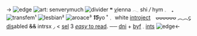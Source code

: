 -> ![edge](https://cdn.discordapp.com/attachments/1064597015503315054/1108079448395350026/Untitled2220_20230516181154.png)
![art: senverymuch](https://media.discordapp.net/attachments/1041941203425427549/1147329771722784848/Untitled1785_20230901203841.png)
![divider](https://media.discordapp.net/attachments/1041941203425427549/1147589375987818646/Untitled1786_20230901203750.PNG)
❝ [*v*](https://pronouns.cc/boom)ienna 𓂃 shi */* hym 𓈒　₊ ![transfem](https://media.discordapp.net/attachments/1041941203425427549/1147332717814493205/Untitled1787_20230901205025.png)¹ ![lesbian](https://media.discordapp.net/attachments/1041941203425427549/1147332717558628423/Untitled1787_20230901205021.png)² ![aroace](https://media.discordapp.net/attachments/1041941203425427549/1147332718045171802/Untitled1787_20230901205029.png)³
***15***yo ˚﹒ white [introject](fictroj)　~~ᴗᴗᴗᴗᴗᴗ~~ 
︵︵᧔  [dis](sysoomf)abled ~~&&~~ intrsx  ◞ < [sel](noIi) 3
[*easy* to read](blep). ── [dni](kyuorby) + [byf](kyuorby) 𓈒  [ints](byehi) 
![edge](https://cdn.discordapp.com/attachments/1064597015503315054/1108079448856727632/Untitled2220_20230516181150.png )<-
